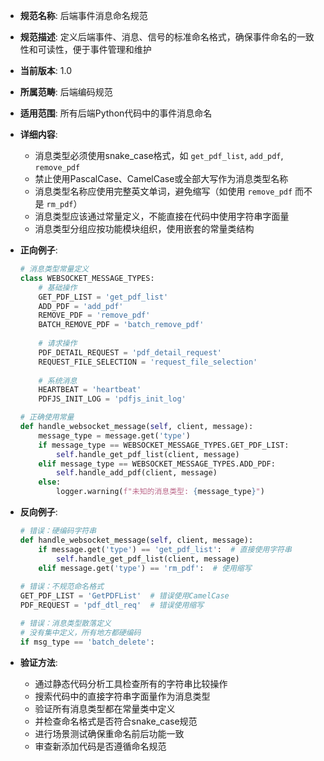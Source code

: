 - **规范名称**: 后端事件消息命名规范
- **规范描述**: 定义后端事件、消息、信号的标准命名格式，确保事件命名的一致性和可读性，便于事件管理和维护
- **当前版本**: 1.0
- **所属范畴**: 后端编码规范
- **适用范围**: 所有后端Python代码中的事件消息命名
- **详细内容**:
  - 消息类型必须使用snake_case格式，如 `get_pdf_list`, `add_pdf`, `remove_pdf`
  - 禁止使用PascalCase、CamelCase或全部大写作为消息类型名称
  - 消息类型名称应使用完整英文单词，避免缩写（如使用 `remove_pdf` 而不是 `rm_pdf`）
  - 消息类型应该通过常量定义，不能直接在代码中使用字符串字面量
  - 消息类型分组应按功能模块组织，使用嵌套的常量类结构

- **正向例子**:
  ```python
  # 消息类型常量定义
  class WEBSOCKET_MESSAGE_TYPES:
      # 基础操作
      GET_PDF_LIST = 'get_pdf_list'
      ADD_PDF = 'add_pdf'
      REMOVE_PDF = 'remove_pdf'
      BATCH_REMOVE_PDF = 'batch_remove_pdf'
      
      # 请求操作
      PDF_DETAIL_REQUEST = 'pdf_detail_request'
      REQUEST_FILE_SELECTION = 'request_file_selection'
      
      # 系统消息
      HEARTBEAT = 'heartbeat'
      PDFJS_INIT_LOG = 'pdfjs_init_log'

  # 正确使用常量
  def handle_websocket_message(self, client, message):
      message_type = message.get('type')
      if message_type == WEBSOCKET_MESSAGE_TYPES.GET_PDF_LIST:
          self.handle_get_pdf_list(client, message)
      elif message_type == WEBSOCKET_MESSAGE_TYPES.ADD_PDF:
          self.handle_add_pdf(client, message)
      else:
          logger.warning(f"未知的消息类型: {message_type}")
  ```

- **反向例子**:
  ```python
  # 错误：硬编码字符串
  def handle_websocket_message(self, client, message):
      if message.get('type') == 'get_pdf_list':  # 直接使用字符串
          self.handle_get_pdf_list(client, message)
      elif message.get('type') == 'rm_pdf':  # 使用缩写
      
  # 错误：不规范命名格式
  GET_PDF_LIST = 'GetPDFList'  # 错误使用CamelCase
  PDF_REQUEST = 'pdf_dtl_req'  # 错误使用缩写
  
  # 错误：消息类型散落定义
  # 没有集中定义，所有地方都硬编码
  if msg_type == 'batch_delete':
  ```

- **验证方法**:
  - 通过静态代码分析工具检查所有的字符串比较操作
  - 搜索代码中的直接字符串字面量作为消息类型
  - 验证所有消息类型都在常量类中定义
  - 并检查命名格式是否符合snake_case规范
  - 进行场景测试确保重命名前后功能一致
  - 审查新添加代码是否遵循命名规范